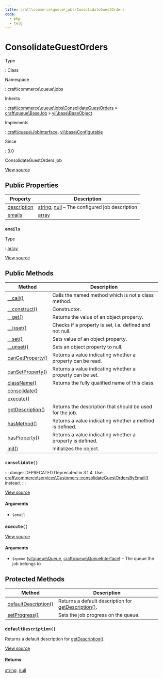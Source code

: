 ```yaml
---
title: craft\commerce\queue\jobs\ConsolidateGuestOrders
code:
  - php
  - twig
---
```


# ConsolidateGuestOrders

Type

:   Class

Namespace

:   craft\commerce\queue\jobs

Inherits

:   [craft\commerce\queue\jobs\ConsolidateGuestOrders](craft-commerce-queue-jobs-consolidateguestorders.md) &raquo;
[craft\queue\BaseJob](https://docs.craftcms.com/api/v3/craft-queue-basejob.html) &raquo;
[yii\base\BaseObject](https://www.yiiframework.com/doc/api/2.0/yii-base-baseobject)

Implements

:   [craft\queue\JobInterface](https://docs.craftcms.com/api/v3/craft-queue-jobinterface.html), [yii\base\Configurable](https://www.yiiframework.com/doc/api/2.0/yii-base-configurable)

Since

:   3.0



ConsolidateGuestOrders job





[View source](https://github.com/craftcms/commerce/blob/master/src/queue/jobs/ConsolidateGuestOrders.php)


## Public Properties

| Property                                                                                                              | Description
| --------------------------------------------------------------------------------------------------------------------- | ---------------------------------------------------------------------------------------------------------------------------
| [description](https://docs.craftcms.com/api/v3/craft-queue-basejob.html#description "Defined by craft\queue\BaseJob") | [string](http://php.net/language.types.string), [null](http://php.net/language.types.null) – The configured job description
| [emails](craft-commerce-queue-jobs-consolidateguestorders.md#emails)                                                  | [array](http://php.net/language.types.array)

### `emails`



Type

:   [array](http://php.net/language.types.array)







[View source](https://github.com/craftcms/commerce/blob/master/src/queue/jobs/ConsolidateGuestOrders.php#L27)







## Public Methods

| Method                                                                                                                                    | Description
| ----------------------------------------------------------------------------------------------------------------------------------------- | ----------------------------------------------------------
| [__call()](https://www.yiiframework.com/doc/api/2.0/yii-base-baseobject#__call()-detail "Defined by yii\base\BaseObject")                 | Calls the named method which is not a class method.
| [__construct()](https://www.yiiframework.com/doc/api/2.0/yii-base-baseobject#__construct()-detail "Defined by yii\base\BaseObject")       | Constructor.
| [__get()](https://www.yiiframework.com/doc/api/2.0/yii-base-baseobject#__get()-detail "Defined by yii\base\BaseObject")                   | Returns the value of an object property.
| [__isset()](https://www.yiiframework.com/doc/api/2.0/yii-base-baseobject#__isset()-detail "Defined by yii\base\BaseObject")               | Checks if a property is set, i.e. defined and not null.
| [__set()](https://www.yiiframework.com/doc/api/2.0/yii-base-baseobject#__set()-detail "Defined by yii\base\BaseObject")                   | Sets value of an object property.
| [__unset()](https://www.yiiframework.com/doc/api/2.0/yii-base-baseobject#__unset()-detail "Defined by yii\base\BaseObject")               | Sets an object property to null.
| [canGetProperty()](https://www.yiiframework.com/doc/api/2.0/yii-base-baseobject#canGetProperty()-detail "Defined by yii\base\BaseObject") | Returns a value indicating whether a property can be read.
| [canSetProperty()](https://www.yiiframework.com/doc/api/2.0/yii-base-baseobject#canSetProperty()-detail "Defined by yii\base\BaseObject") | Returns a value indicating whether a property can be set.
| [className()](https://www.yiiframework.com/doc/api/2.0/yii-base-baseobject#className()-detail "Defined by yii\base\BaseObject")           | Returns the fully qualified name of this class.
| [consolidate()](craft-commerce-queue-jobs-consolidateguestorders.md#method-consolidate)                                                   |
| [execute()](craft-commerce-queue-jobs-consolidateguestorders.md#method-execute)                                                           |
| [getDescription()](https://docs.craftcms.com/api/v3/craft-queue-basejob.html#method-getdescription "Defined by craft\queue\BaseJob")      | Returns the description that should be used for the job.
| [hasMethod()](https://www.yiiframework.com/doc/api/2.0/yii-base-baseobject#hasMethod()-detail "Defined by yii\base\BaseObject")           | Returns a value indicating whether a method is defined.
| [hasProperty()](https://www.yiiframework.com/doc/api/2.0/yii-base-baseobject#hasProperty()-detail "Defined by yii\base\BaseObject")       | Returns a value indicating whether a property is defined.
| [init()](https://docs.craftcms.com/api/v3/craft-queue-basejob.html#method-init "Defined by craft\queue\BaseJob")                          | Initializes the object.

### `consolidate()`

::: danger DEPRECATED
Deprecated in 3.1.4. Use [craft\commerce\services\Customers::consolidateGuestOrdersByEmail()](craft-commerce-services-customers.md#method-consolidateguestordersbyemail) instead.
:::









[View source](https://github.com/craftcms/commerce/blob/master/src/queue/jobs/ConsolidateGuestOrders.php#L63-L102)


#### Arguments

- `$email`




### `execute()`














[View source](https://github.com/craftcms/commerce/blob/master/src/queue/jobs/ConsolidateGuestOrders.php#L37-L58)


#### Arguments

- `$queue` ([yii\queue\Queue](https://github.com/yiisoft/yii2-queue/blob/master/src/Queue.php), [craft\queue\QueueInterface](https://docs.craftcms.com/api/v3/craft-queue-queueinterface.html)) – The queue the job belongs to






## Protected Methods

| Method                                                                                                                         | Description
| ------------------------------------------------------------------------------------------------------------------------------ | --------------------------------------------------------------------------------------------------------------------------------------
| [defaultDescription()](craft-commerce-queue-jobs-consolidateguestorders.md#method-defaultdescription)                          | Returns a default description for [getDescription()](https://docs.craftcms.com/api/v3/craft-queue-basejob.html#method-getdescription).
| [setProgress()](https://docs.craftcms.com/api/v3/craft-queue-basejob.html#method-setprogress "Defined by craft\queue\BaseJob") | Sets the job progress on the queue.

### `defaultDescription()`





Returns a default description for [getDescription()](https://docs.craftcms.com/api/v3/craft-queue-basejob.html#method-getdescription).








[View source](https://github.com/craftcms/commerce/blob/master/src/queue/jobs/ConsolidateGuestOrders.php#L107-L110)



#### Returns

[string](http://php.net/language.types.string), [null](http://php.net/language.types.null)








